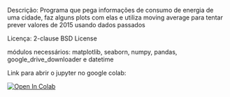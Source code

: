 
Descrição: Programa que pega informações de consumo de energia de uma cidade, faz alguns plots com elas e utiliza moving average para tentar prever valores de 2015 usando dados passados


Licença: 2-clause BSD License

módulos necessários: matplotlib, seaborn, numpy, pandas, google_drive_downloader e datetime


Link para abrir o jupyter no google colab:

[![Open In Colab](https://colab.research.google.com/assets/colab-badge.svg)](https://colab.research.google.com/github/ieee-saocarlos/2021EstudosPython/blob/main/2%20-%20Analise%20de%20Energia/lucas_harvard/energia.ipynb)
